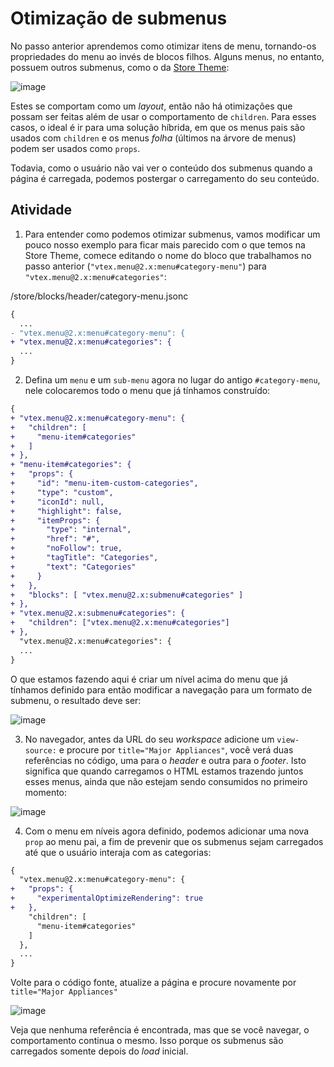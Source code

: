 # Otimização de submenus

No passo anterior aprendemos como otimizar itens de menu, tornando-os propriedades do menu ao invés de blocos filhos. Alguns menus, no entanto, possuem outros submenus, como o da [Store Theme](storetheme.vtex.com):

![image](https://user-images.githubusercontent.com/18701182/93831521-5d848700-fc49-11ea-9773-c2d727013f95.png)

Estes se comportam como um _layout_, então não há otimizações que possam ser feitas além de usar o comportamento de `children`. Para esses casos, o ideal é ir para uma solução híbrida, em que os menus pais são usados com `children` e os menus *folha* (últimos na árvore de menus) podem ser usados como `props`. 

Todavia, como o usuário não vai ver o conteúdo dos submenus quando a página é carregada, podemos postergar o carregamento do seu conteúdo. 

## Atividade

1. Para entender como podemos otimizar submenus, vamos modificar um pouco nosso exemplo para ficar mais parecido com o que temos na Store Theme, comece editando o nome do bloco que trabalhamos no passo anterior (`"vtex.menu@2.x:menu#category-menu"`) para `"vtex.menu@2.x:menu#categories"`:

/store/blocks/header/category-menu.jsonc
```diff
{
  ...
- "vtex.menu@2.x:menu#category-menu": {
+ "vtex.menu@2.x:menu#categories": {  
  ...
}
```

2. Defina um `menu` e um `sub-menu` agora no lugar do antigo `#category-menu`, nele colocaremos todo o menu que já tínhamos construído: 

```diff
{
+ "vtex.menu@2.x:menu#category-menu": {
+   "children": [
+     "menu-item#categories"
+   ]
+ },
+ "menu-item#categories": {
+   "props": {
+     "id": "menu-item-custom-categories",
+     "type": "custom",
+     "iconId": null,
+     "highlight": false,
+     "itemProps": {
+       "type": "internal",
+       "href": "#",
+       "noFollow": true,
+       "tagTitle": "Categories",
+       "text": "Categories"
+     }
+   },
+   "blocks": [ "vtex.menu@2.x:submenu#categories" ]
+ },
+ "vtex.menu@2.x:submenu#categories": {
+   "children": ["vtex.menu@2.x:menu#categories"]
+ },
  "vtex.menu@2.x:menu#categories": {  
  ...
}
```

O que estamos fazendo aqui é criar um nível acima do menu que já tínhamos definido para então modificar a navegação para um formato de submenu, o resultado deve ser: 

![image](https://user-images.githubusercontent.com/18701182/93835843-fa015600-fc56-11ea-9b0e-b30a281b2d2b.png)

3. No navegador, antes da URL do seu _workspace_ adicione um `view-source:` e procure por `title="Major Appliances"`, você verá duas referências no código, uma para o _header_ e outra para o _footer_. Isto significa que quando carregamos o HTML estamos trazendo juntos esses menus, ainda que não estejam sendo consumidos no primeiro momento:

![image](https://user-images.githubusercontent.com/18701182/93836918-a7299d80-fc5a-11ea-8804-0b2722742e17.png)

4. Com o menu em níveis agora definido, podemos adicionar uma nova `prop` ao menu pai, a fim de prevenir que os submenus sejam carregados até que o usuário interaja com as categorias: 

```diff
{
  "vtex.menu@2.x:menu#category-menu": {
+   "props": { 
+     "experimentalOptimizeRendering": true
+   },
    "children": [
      "menu-item#categories"
    ]
  },
  ...
}
```

Volte para o código fonte, atualize a página e procure novamente por `title="Major Appliances"`

![image](https://user-images.githubusercontent.com/18701182/93837006-f5d73780-fc5a-11ea-84c8-18542756e5a7.png)

Veja que nenhuma referência é encontrada, mas que se você navegar, o comportamento continua o mesmo. Isso porque os submenus são carregados somente depois do *load* inicial.
